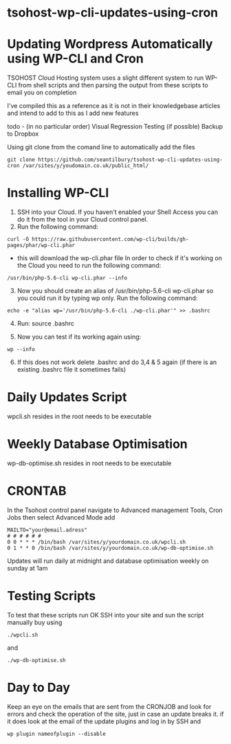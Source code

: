 # tsohost-wp-cli-updates-using-cron

# Updating Wordpress Automatically using WP-CLI and Cron

TSOHOST Cloud Hosting system uses a slight different system to run WP-CLI from shell scripts and then parsing the output from these scripts to email you on completion

I've compiled this as a reference as it is not in their knowledgebase articles and intend to add to this as I add new features

todo - (in no particular order)
Visual Regression Testing (if possible)
Backup to Dropbox

Using git clone from the comand line to automatically add the files
```
git clone https://github.com/seantilbury/tsohost-wp-cli-updates-using-cron /var/sites/y/youdomain.co.uk/public_html/
```
# Installing WP-CLI 

1. SSH into your Cloud. If you haven't enabled your Shell Access you can do it from the tool in your Cloud control panel.
2. Run the following command:
```
curl -O https://raw.githubusercontent.com/wp-cli/builds/gh-pages/phar/wp-cli.phar  
```
-  this will download the wp-cli.phar file
In order to check if it's working on the Cloud you need to run the following command:
```
/usr/bin/php-5.6-cli wp-cli.phar --info
```

3. Now you should create an alias of /usr/bin/php-5.6-cli wp-cli.phar so you could run it by typing wp only.
Run the following command:
```
echo -e "alias wp='/usr/bin/php-5.6-cli ./wp-cli.phar'" >> .bashrc  
```


4. Run: source .bashrc

5. Now you can test if its working again using: 
```
wp --info
```

6. If this does not work delete .bashrc and do 3,4 & 5 again (if there is an existing .bashrc file it sometimes fails)

# Daily Updates Script

wpcli.sh
resides in the root needs to be executable

# Weekly Database Optimisation

wp-db-optimise.sh
resides in root needs to be executable 

# CRONTAB

In the Tsohost control panel navigate to Advanced management Tools, Cron Jobs
then select Advanced Mode
add
```
MAILTO="your@email.adress"
# # # # # #
0 0 * * * /bin/bash /var/sites/y/yourdomain.co.uk/wpcli.sh
0 1 * * 0 /bin/bash /var/sites/y/yourdomain.co.uk/wp-db-optimise.sh
```
Updates will run daily at midnight and database optimisation weekly on sunday at 1am

# Testing Scripts

To test that these scripts run OK SSH into your site and sun the script manually buy using 
```
./wpcli.sh
```
and
```
./wp-db-optimise.sh
```

# Day to Day
Keep an eye on the emails that are sent from the CRONJOB and look for errors and check the operation of the site, just in case an update breaks it. if it does look at the email of the update plugins and log in by SSH and 
```
wp plugin nameofplugin --disable
```

